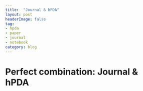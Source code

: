 ```yaml
---
title:  "Journal & hPDA"
layout: post
headerImage: false
tag:
- hpda
- paper
- journal
- notebook
category: blog
---
```


# Perfect combination: Journal & hPDA

[](/assets/hpda_journal.png)

